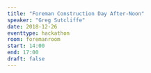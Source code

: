 ```yaml
---
title: "Foreman Construction Day After-Noon"
speaker: "Greg Sutcliffe"
date: 2018-12-26
eventtype: hackathon
room: foremanroom
start: 14:00
end: 17:00
draft: false
---
```

